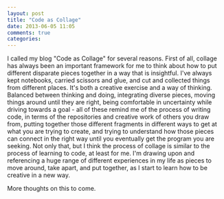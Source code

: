 ```yaml
---
layout: post
title: "Code as Collage"
date: 2013-06-05 11:05
comments: true
categories: 
---
```


I called my blog "Code as Collage" for several reasons. First of all, collage has always been an important framework for me to think about how to put different disparate pieces together in a way that is insightful. I've always kept notebooks, carried scissors and glue, and cut and collected things from different places. It's both a creative exercise and a way of thinking. Balanced between thinking and doing, integrating diverse pieces, moving things around until they are right, being comfortable in uncertainty while driving towards a goal - all of these remind me of the process of writing code, in terms of the repositories and creative work of others you draw from, putting together those different fragments in different ways to get at what you are trying to create, and trying to understand how those pieces can connect in the right way until you eventually get the program you are seeking. Not only that, but I think the process of collage is similar to the process of learning to code, at least for me. I'm drawing upon and referencing a huge range of different experiences in my life as pieces to move around, take apart, and put together, as I start to learn how to be creative in a new way.

More thoughts on this to come.



